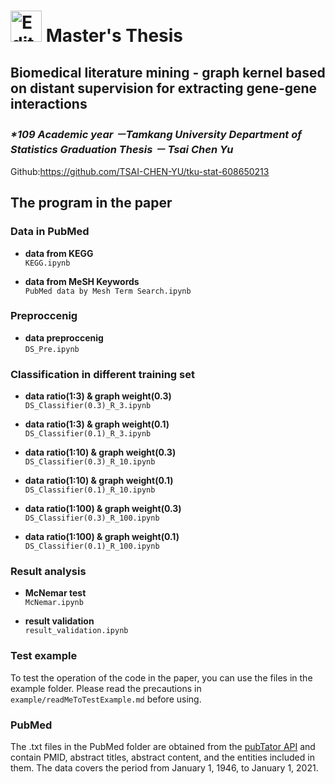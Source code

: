 # <img src="https://upload.wikimedia.org/wikipedia/zh/thumb/d/db/Tamkang_University_logo.svg/630px-Tamkang_University_logo.svg.png" alt="Editor" width="50"> Master's Thesis
## Biomedical literature mining - graph kernel based on distant supervision for extracting gene-gene interactions
### _*109 Academic year －Tamkang University Department of Statistics  Graduation Thesis － Tsai Chen Yu_

Github:<https://github.com/TSAI-CHEN-YU/tku-stat-608650213>

## The program in the paper  

### Data in PubMed

- **data from KEGG**  
`KEGG.ipynb`

- **data from MeSH Keywords**  
`PubMed data by Mesh Term Search.ipynb`

### Preproccenig

- **data preproccenig**  
`DS_Pre.ipynb`

### Classification in different training set

- **data ratio(1:3) & graph weight(0.3)**  
`DS_Classifier(0.3)_R_3.ipynb`

- **data ratio(1:3) & graph weight(0.1)**  
`DS_Classifier(0.1)_R_3.ipynb`

- **data ratio(1:10) & graph weight(0.3)**  
`DS_Classifier(0.3)_R_10.ipynb`

- **data ratio(1:10) & graph weight(0.1)**  
`DS_Classifier(0.1)_R_10.ipynb`

- **data ratio(1:100) & graph weight(0.3)**  
`DS_Classifier(0.3)_R_100.ipynb`

- **data ratio(1:100) & graph weight(0.1)**  
`DS_Classifier(0.1)_R_100.ipynb`

### Result analysis

- **McNemar test**  
`McNemar.ipynb`

- **result validation**  
`result_validation.ipynb`

### Test example

To test the operation of the code in the paper, you can use the files in the example folder. Please read the precautions in `example/readMeToTestExample.md` before using.

### PubMed

The .txt files in the PubMed folder are obtained from the [pubTator API](https://www.ncbi.nlm.nih.gov/research/pubtator/api.html) and contain PMID, abstract titles, abstract content, and the entities included in them. The data covers the period from January 1, 1946, to January 1, 2021.
